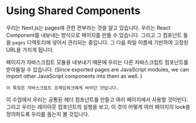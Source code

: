 # Using Shared Components

우리는 Next.js는 pages에 관한 전부라는 것을 알고 있습니다. 우리는 React Component를 내보내는 방식으로 페이지를 만들 수 있습니다. 그리고 그 컴포넌트 들을 `pages` 디렉토리에 넣어서 관리되는 중입니다. 그 다음 파일 이름에 기반하여 고정된 URL을 가지게 됩니다.



페이지가 자바스크립트 모듈을 내보내기 때문에 우리는 다른 자바스크립트 컴포넌트를 받아들일 수 있습니다. (Since exported pages are JavaScript modules, we can import other JavaScript components into them as well. )



`이 특징은 자바스크립트 프레임워크에게 바라던 것입니다.`



이 수업에서 우리는 공통된 헤더 컴포넌트를 만들고 여러 페이지에서 사용할 것이빈다. 그리고 우리는 레이아웃 컴포넌트의 실행을 보고, 이 것이 어떻게 여러 페이지의 look을 정의하도록 우리를 돕는지 볼 것입니다.